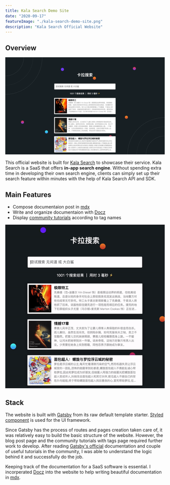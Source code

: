 ```yaml
---
title: Kala Search Demo Site
date: "2020-09-17"
featureImage: "./kala-search-demo-site.png"
description: "Kala Search Official Website"
---
```


## Overview
![Kala Search Demo Site](./kala-search-demo-site.png " ")

This official website is built for [Kala Search](https://kalasearch.cn/) to showcase their service. Kala Search is a SaaS that offers **in-app search engine**. Without spending extra time in developing their own search engine, clients can simply set up their search feature within minutes with the help of Kala Search API and SDK.

## Main Features
- Compose documentaion post in [mdx](https://mdxjs.com/)
- Write and organize documentaion with [Docz](https://www.docz.site/)
- Display [community tutorials](https://kalasearch.cn/community) according to tag names

![Kala Search Demo](./kala-search-demo.gif)

## Stack
The website is built with [Gatsby](https://www.gatsbyjs.org/) from its raw default template starter. [Styled component](https://styled-components.com/) is used for the UI framework. 

Since Gatsby has the process of routes and pages creation taken care of, it was relatively easy to build the basic structure of the website. However, the blog post page and the community tutorials with tags page required further work to develop. After reading [Gatsby's official](https://www.gatsbyjs.com/tutorial/part-seven/) documentation and couple of useful tutorials in the community, I was able to understand the logic behind it and successfully do the job.

Keeping track of the documentation for a SaaS software is essential. I incorperated [Docz](https://www.docz.site/) into the website to help writing beautiful documentation in [mdx](https://mdxjs.com/). 

